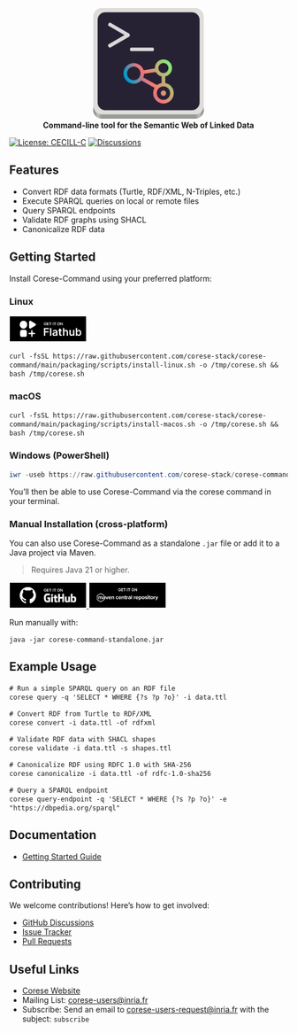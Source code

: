 <!-- markdownlint-disable MD033 -->
<!-- markdownlint-disable MD041 -->

<p align="center">
    <a href="https://project.inria.fr/corese/">
        <img src="docs/source/_static/logo/corese-command.svg" width="200" alt="Corese-Command-logo">
    </a>
    <br>
    <strong>Command-line tool for the Semantic Web of Linked Data</strong>
</p>

[![License: CECILL-C](https://img.shields.io/badge/License-CECILL--C-blue.svg)](https://cecill.info/licences/Licence_CeCILL-C_V1-en.html) [![Discussions](https://img.shields.io/badge/Discussions-GitHub-blue)](https://github.com/orgs/corese-stack/discussions)

## Features

- Convert RDF data formats (Turtle, RDF/XML, N-Triples, etc.)
- Execute SPARQL queries on local or remote files
- Query SPARQL endpoints
- Validate RDF graphs using SHACL
- Canonicalize RDF data

## Getting Started

Install Corese-Command using your preferred platform:

### Linux

<a href='https://flathub.org/apps/fr.inria.corese.CoreseCommand'>
    <img width='140' alt='Get it on Flathub' src='docs/source/_static/logo/badge_flathub.svg'/>
</a>

```shell
curl -fsSL https://raw.githubusercontent.com/corese-stack/corese-command/main/packaging/scripts/install-linux.sh -o /tmp/corese.sh && bash /tmp/corese.sh
```

### macOS

```shell
curl -fsSL https://raw.githubusercontent.com/corese-stack/corese-command/main/packaging/scripts/install-macos.sh -o /tmp/corese.sh && bash /tmp/corese.sh
```

### Windows (PowerShell)

```powershell
iwr -useb https://raw.githubusercontent.com/corese-stack/corese-command/main/packaging/scripts/install-windows.ps1 | iex
```

You’ll then be able to use Corese-Command via the corese command in your terminal.

### Manual Installation (cross-platform)

You can also use Corese-Command as a standalone `.jar` file or add it to a Java project via Maven.

> Requires Java 21 or higher.

<a href='https://github.com/corese-stack/corese-command/releases'>
    <img width='140' alt='Get it on GitHub' src='docs/source/_static/logo/badge_github.svg'/>
</a>
<a href='https://central.sonatype.com/artifact/fr.inria.corese/corese-command'>
    <img width='140' alt='Get it on Maven Central' src='docs/source/_static/logo/badge_maven.svg'/>
</a>

Run manually with:

```shell
java -jar corese-command-standalone.jar
```

## Example Usage

```shell
# Run a simple SPARQL query on an RDF file
corese query -q 'SELECT * WHERE {?s ?p ?o}' -i data.ttl
```

```shell
# Convert RDF from Turtle to RDF/XML
corese convert -i data.ttl -of rdfxml
```

```shell
# Validate RDF data with SHACL shapes
corese validate -i data.ttl -s shapes.ttl
```

```shell
# Canonicalize RDF using RDFC 1.0 with SHA-256
corese canonicalize -i data.ttl -of rdfc-1.0-sha256
```

```shell
# Query a SPARQL endpoint
corese query-endpoint -q 'SELECT * WHERE {?s ?p ?o}' -e "https://dbpedia.org/sparql"
```

## Documentation

- [Getting Started Guide](https://corese-stack.github.io/corese-command/v4.6.1/user_guide.html)

## Contributing

We welcome contributions! Here’s how to get involved:

- [GitHub Discussions](https://github.com/orgs/corese-stack/discussions)
- [Issue Tracker](https://github.com/corese-stack/corese-command/issues)
- [Pull Requests](https://github.com/corese-stack/corese-command/pulls)

## Useful Links

- [Corese Website](https://corese-stack.github.io/corese-command/)
- Mailing List: <corese-users@inria.fr>
- Subscribe: Send an email to <corese-users-request@inria.fr> with the subject: `subscribe`
